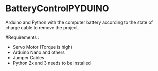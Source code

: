 # BatteryControlPYDUINO
Arduino and Python with the computer battery according to the state of charge cable to remove the project.

#Requirements :
- Servo Motor (Torque is high)
- Arduino Nano and others
- Jumper Cables
- Python 2x and 3 needs to be installed
